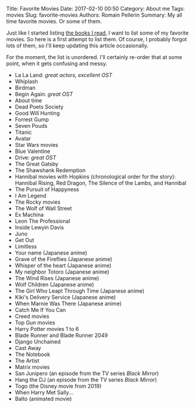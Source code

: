 Title: Favorite Movies
Date: 2017-02-10 00:50
Category: About me
Tags: movies
Slug: favorite-movies
Authors: Romain Pellerin
Summary: My all time favorite movies. Or some of them.

Just like I started listing [the books I read]({filename}/books.md), I want to list some of my favorite movies. So here is a first attempt to list them. Of course, I probably forgot lots of them, so I'll keep updating this article occasionally.

For the moment, the list is unordered. I'll certainly re-order that at some point, when it gets confusing and messy.

- La La Land: _great actors, excellent OST_
- Whiplash
- Birdman
- Begin Again: _great OST_
- About time
- Dead Poets Society
- Good Will Hunting
- Forrest Gump
- Seven Pouds
- Titanic
- Avatar
- Star Wars movies
- Blue Valentine
- Drive: _great OST_
- The Great Gatsby
- The Shawshank Redemption
- Hannibal movies with Hopkins (chronological order for the story): Hannibal Rising, Red Dragon, The Silence of the Lambs, and Hannibal
- The Pursuit of Happyness
- I Am Legend
- The Rocky movies
- The Wolf of Wall Street
- Ex Machina
- Leon The Professional
- Inside Lewyin Davis
- Juno
- Get Out
- Limitless
- Your name (Japanese anime)
- Grave of the Fireflies (Japanese anime)
- Whisper of the heart (Japanese anime)
- My neighbor Totoro (Japanese anime)
- The Wind Rises (Japanese anime)
- Wolf Children (Japanese anime)
- The Girl Who Leapt Through Time (Japanese anime)
- Kiki's Delivery Service (Japanese anime)
- When Marnie Was There (Japanese anime)
- Catch Me If You Can
- Creed movies
- Top Gun movies
- Harry Potter movies 1 to 6
- Blade Runner and Blade Runner 2049
- Django Unchained
- Cast Away
- The Notebook
- The Artist
- Matrix movies
- San Junipero (an episode from the TV series _Black Mirror_)
- Hang the DJ (an episode from the TV series _Black Mirror_)
- Togo (the Disney movie from 2019)
- When Harry Met Sally...
- Balto (animated movie)
